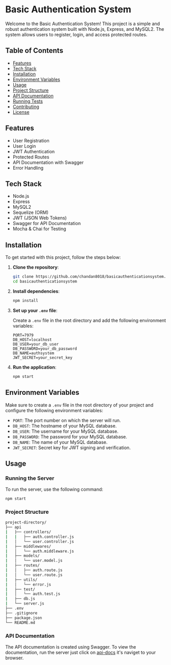 # Basic Authentication System

Welcome to the Basic Authentication System! This project is a simple and robust authentication system built with Node.js, Express, and MySQL2. The system allows users to register, login, and access protected routes.

## Table of Contents

- [Features](#features)
- [Tech Stack](#tech-stack)
- [Installation](#installation)
- [Environment Variables](#environment-variables)
- [Usage](#usage)
- [Project Structure](#project-structure)
- [API Documentation](#api-documentation)
- [Running Tests](#running-tests)
- [Contributing](#contributing)
- [License](#license)

## Features

- User Registration
- User Login
- JWT Authentication
- Protected Routes
- API Documentation with Swagger
- Error Handling

## Tech Stack

- Node.js
- Express
- MySQL2
- Sequelize (ORM)
- JWT (JSON Web Tokens)
- Swagger for API Documentation
- Mocha & Chai for Testing

## Installation

To get started with this project, follow the steps below:

1. **Clone the repository**:

    ```bash
    git clone https://github.com/chandan8018/basicauthenticationsystem.git
    cd basicauthenticationsystem
    ```

2. **Install dependencies**:

    ```bash
    npm install
    ```

3. **Set up your `.env` file**:

    Create a `.env` file in the root directory and add the following environment variables:

    ```plaintext
    PORT=7979
    DB_HOST=localhost
    DB_USER=your_db_user
    DB_PASSWORD=your_db_password
    DB_NAME=authsystem
    JWT_SECRET=your_secret_key
    ```

4. **Run the application**:

    ```bash
    npm start
    ```

## Environment Variables

Make sure to create a `.env` file in the root directory of your project and configure the following environment variables:

- `PORT`: The port number on which the server will run.
- `DB_HOST`: The hostname of your MySQL database.
- `DB_USER`: The username for your MySQL database.
- `DB_PASSWORD`: The password for your MySQL database.
- `DB_NAME`: The name of your MySQL database.
- `JWT_SECRET`: Secret key for JWT signing and verification.

## Usage

### Running the Server

To run the server, use the following command:

```bash
npm start
```
### Project Structure

```bash
project-directory/
├── api
|   ├── controllers/
|   |   ├── auth.controller.js
|   │   └── user.controller.js
|   ├── middlewares/
|   │   └── auth.middleware.js
|   ├── models/
|   │   └── user.model.js
|   ├── routes/
|   │   ├── auth.route.js
|   │   └── user.route.js
|   ├── utils/
|   │   └── error.js
|   ├── test/
|   │   └── auth.test.js
|   ├── db.js
|   └── server.js
├── .env
├── .gitignore
├── package.json
└── README.md
```

### API Documentation

The API documentation is created using Swagger. To view the documentation, run the server just click on [api-docs](http://localhost:7979/api-docs) it's naviget to your browser.